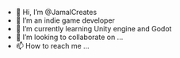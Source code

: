 - 👋 Hi, I’m @JamalCreates
- 👀 I’m an indie game developer
- 🌱 I’m currently learning Unity engine and Godot
- 💞️ I’m looking to collaborate on ...
- 📫 How to reach me ...

<!---
JamalCreates/JamalCreates is a ✨ special ✨ repository because its `README.md` (this file) appears on your GitHub profile.
You can click the Preview link to take a look at your changes.
--->
